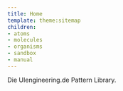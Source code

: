 ```yaml
---
title: Home
template: theme:sitemap
children:
- atoms
- molecules
- organisms
- sandbox
- manual
---
```


Die UIengineering.de Pattern Library.
